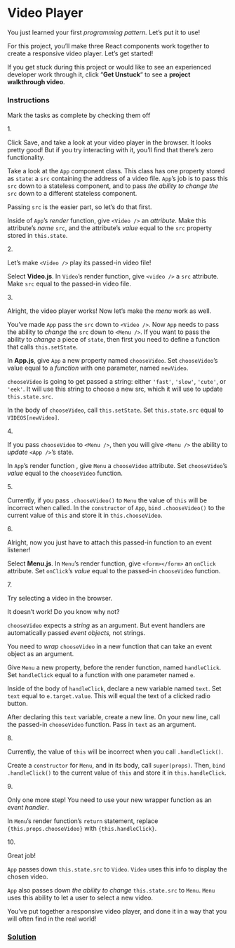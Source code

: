 # Video Player

You just learned your first *programming pattern.* Let’s put it to use!

For this project, you’ll make three React components work together to
create a responsive video player. Let’s get started!

If you get stuck during this project or would like to see an experienced
developer work through it, click “**Get Unstuck**“ to see a **project
walkthrough video**.

### Instructions

Mark the tasks as complete by checking them off

1\.

Click Save, and take a look at your video player in the browser. It
looks pretty good! But if you try interacting with it, you’ll find that
there’s zero functionality.

Take a look at the `App` component class. This class has one property
stored as `state`: a `src` containing the address of a video file.
`App`’s job is to pass this `src` down to a stateless component, and to
pass *the ability to change the* `src` down to a different stateless
component.

Passing `src` is the easier part, so let’s do that first.

Inside of `App`’s *render* function, give `<Video />` an *attribute*.
Make this attribute’s *name* `src`, and the attribute’s *value* equal to
the `src` property stored in `this.state`.

2\.

Let’s make `<Video />` play its passed-in video file!

Select **Video.js**. In `Video`’s render function, give `<video />` a
`src` attribute. Make `src` equal to the passed-in video file.

3\.

Alright, the video player works! Now let’s make the *menu* work as well.

You’ve made `App` pass the `src` down to `<Video />`. Now `App` needs to
pass the ability to *change* the `src` down to `<Menu />`. If you want
to pass the ability to *change* a piece of `state`, then first you need
to define a function that calls `this.setState`.

In **App.js**, give `App` a new property named `chooseVideo`. Set
`chooseVideo`’s value equal to a *function* with one parameter, named
`newVideo`.

`chooseVideo` is going to get passed a string: either `'fast'`,
`'slow'`, `'cute'`, or `'eek'`. It will use this string to choose a new
src, which it will use to update `this.state.src`.

In the body of `chooseVideo`, call `this.setState`. Set `this.state.src`
equal to `VIDEOS[newVideo]`.

4\.

If you pass `chooseVideo` to `<Menu />`, then you will give `<Menu />`
the ability to *update* `<App />`’s state.

In `App`’s render function , give `Menu` a `chooseVideo` attribute. Set
`chooseVideo`’s *value* equal to the `chooseVideo` function.

5\.

Currently, if you pass `.chooseVideo()` to `Menu` the value of `this`
will be incorrect when called. In the `constructor` of `App`, `bind`
`.chooseVideo()` to the current value of `this` and store it in
`this.chooseVideo`.

6\.

Alright, now you just have to attach this passed-in function to an event
listener!

Select **Menu.js**. In `Menu`’s render function, give `<form></form>` an
`onClick` attribute. Set `onClick`’s *value* equal to the passed-in
`chooseVideo` function.

7\.

Try selecting a video in the browser.

It doesn’t work! Do you know why not?

`chooseVideo` expects a *string* as an argument. But event handlers are
automatically passed *event objects,* not strings.

You need to *wrap* `chooseVideo` in a new function that can take an
event object as an argument.

Give `Menu` a new property, before the render function, named
`handleClick`. Set `handleClick` equal to a function with one parameter
named `e`.

Inside of the body of `handleClick`, declare a new variable named
`text`. Set `text` equal to `e.target.value`. This will equal the text
of a clicked radio button.

After declaring this `text` variable, create a new line. On your new
line, call the passed-in `chooseVideo` function. Pass in `text` as an
argument.

8\.

Currently, the value of `this` will be incorrect when you call
`.handleClick()`.

Create a `constructor` for `Menu`, and in its body, call `super(props)`.
Then, `bind` `.handleClick()` to the current value of `this` and store
it in `this.handleClick`.

9\.

Only one more step! You need to use your new wrapper function as an
*event handler*.

In `Menu`’s render function’s `return` statement, replace
`{this.props.chooseVideo}` with `{this.handleClick}`.

10\.

Great job!

`App` passes down `this.state.src` to `Video`. `Video` uses this info to
display the chosen video.

`App` also passes down *the ability to change* `this.state.src` to
`Menu`. `Menu` uses this ability to let a user to select a new video.

You’ve put together a responsive video player, and done it in a way that
you will often find in the real world!


### [Solution](https://datttrian-video-player.netlify.app/)
